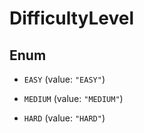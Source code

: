 

# DifficultyLevel

## Enum


* `EASY` (value: `"EASY"`)

* `MEDIUM` (value: `"MEDIUM"`)

* `HARD` (value: `"HARD"`)



